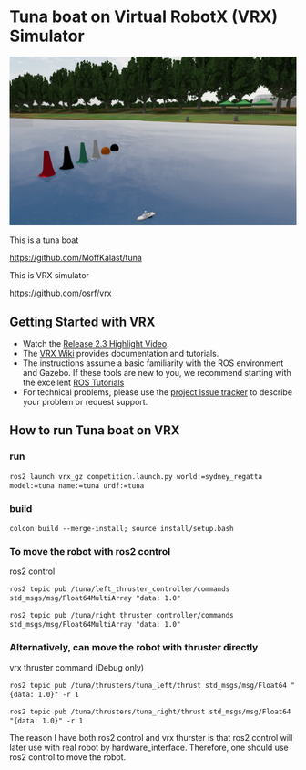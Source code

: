 # Tuna boat on Virtual RobotX (VRX) Simulator

![alt text](images/tuna_vrx.png)

This is a tuna boat 

https://github.com/MoffKalast/tuna

This is VRX simulator

https://github.com/osrf/vrx


## Getting Started with VRX

 * Watch the [Release 2.3 Highlight Video](https://vimeo.com/851696025).
 * The [VRX Wiki](https://github.com/osrf/vrx/wiki) provides documentation and tutorials.
 * The instructions assume a basic familiarity with the ROS environment and Gazebo.  If these tools are new to you, we recommend starting with the excellent [ROS Tutorials](http://wiki.ros.org/ROS/Tutorials)
 * For technical problems, please use the [project issue tracker](https://github.com/osrf/vrx/issues) to describe your problem or request support.


## How to run Tuna boat on VRX

### run

```
ros2 launch vrx_gz competition.launch.py world:=sydney_regatta model:=tuna name:=tuna urdf:=tuna
```
### build 

```
colcon build --merge-install; source install/setup.bash
```

### To move the robot with ros2 control
ros2 control

```
ros2 topic pub /tuna/left_thruster_controller/commands std_msgs/msg/Float64MultiArray "data: 1.0"
```


```
ros2 topic pub /tuna/right_thruster_controller/commands std_msgs/msg/Float64MultiArray "data: 1.0"
```

### Alternatively, can move the robot with thruster directly
vrx thruster command (Debug only)

```
ros2 topic pub /tuna/thrusters/tuna_left/thrust std_msgs/msg/Float64 "{data: 1.0}" -r 1
```

```
ros2 topic pub /tuna/thrusters/tuna_right/thrust std_msgs/msg/Float64 "{data: 1.0}" -r 1
```

The reason I have both ros2 control and vrx thurster is that ros2 control will later use with real robot by hardware_interface. Therefore, one should use ros2 control to move the robot.